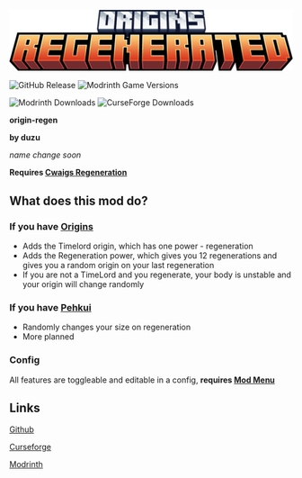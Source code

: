 ![Title](https://raw.githubusercontent.com/Duzos/origin-regen/master/origins_regenerated_title.png)

![GitHub Release](https://img.shields.io/github/v/release/Duzos/origin-regen?include_prereleases)
![Modrinth Game Versions](https://img.shields.io/modrinth/game-versions/origin-regen)

![Modrinth Downloads](https://img.shields.io/modrinth/dt/origin-regen?logo=modrinth)
![CurseForge Downloads](https://img.shields.io/curseforge/dt/963834?logo=curseforge&color=red)


**origin-regen**

**by duzu**

*name change soon*

**Requires [Cwaigs Regeneration](https://modrinth.com/mod/regeneration)**

## What does this mod do?

### If you have [Origins](https://modrinth.com/mod/origins)

- Adds the Timelord origin, which has one power - regeneration
- Adds the Regeneration power, which gives you 12 regenerations and gives you a random origin on your last regeneration
- If you are not a TimeLord and you regenerate, your body is unstable and your origin will change randomly

### If you have [Pehkui](https://modrinth.com/mod/pehkui)
- Randomly changes your size on regeneration
- More planned

### Config
All features are toggleable and editable in a config, **requires [Mod Menu](https://modrinth.com/mod/modmenu)**

## Links
[Github](https://github.com/Duzos/origin-regen)

[Curseforge](https://legacy.curseforge.com/minecraft/mc-mods/origins-regenerated)

[Modrinth](https://modrinth.com/mod/origin-regen)
